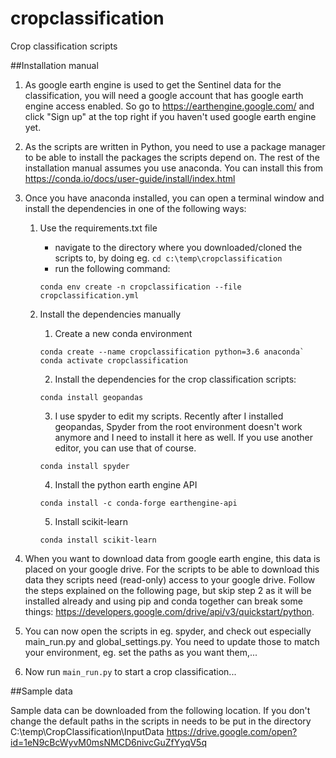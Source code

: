 # cropclassification
Crop classification scripts

##Installation manual

1. As google earth engine is used to get the Sentinel data for the classification, you will need a google account 
that has google earth engine access enabled. So go to https://earthengine.google.com/ and click "Sign up" at the 
top right if you haven't used google earth engine yet.

2. As the scripts are written in Python, you need to use a package manager to be able to install the packages the 
scripts depend on. The rest of the installation manual assumes you use anaconda. 
You can install this from https://conda.io/docs/user-guide/install/index.html

3. Once you have anaconda installed, you can open a terminal window and install the dependencies in one of the following ways:

   1. Use the requirements.txt file
      * navigate to the directory where you downloaded/cloned the scripts to, by doing eg. `cd c:\temp\cropclassification`
      * run the following command: 
	  ```
	  conda env create -n cropclassification --file cropclassification.yml
	  ```

   2. Install the dependencies manually
      1. Create a new conda environment
      ```
	  conda create --name cropclassification python=3.6 anaconda`
      conda activate cropclassification
	  ```
      2. Install the dependencies for the crop classification scripts:
	  ```
      conda install geopandas
	  ```
      3. I use spyder to edit my scripts. Recently after I installed geopandas, Spyder from the root environment doesn't work anymore and I need to install it here as well. If you use another editor, you can use that of course.
      ```
	  conda install spyder
	  ```
      4. Install the python earth engine API
      ```
	  conda install -c conda-forge earthengine-api
	  ```
      5. Install scikit-learn
      ```
	  conda install scikit-learn
	  ```

4. When you want to download data from google earth engine, this data is placed on your google drive. For the scripts 
to be able to download this data they scripts need (read-only) access to your google drive. Follow the steps explained 
on the following page, but skip step 2 as it will be installed already and using pip and conda together can break some 
things: 
https://developers.google.com/drive/api/v3/quickstart/python.

5. You can now open the scripts in eg. spyder, and check out especially main_run.py and global_settings.py. You need to
update those to match your environment, eg. set the paths as you want them,...

6. Now run `main_run.py` to start a crop classification...

##Sample data

Sample data can be downloaded from the following location. If you don't change the default paths in the scripts in needs to be put in the directory C:\temp\CropClassification\InputData
https://drive.google.com/open?id=1eN9cBcWyvM0msNMCD6nivcGuZfYyqV5q
